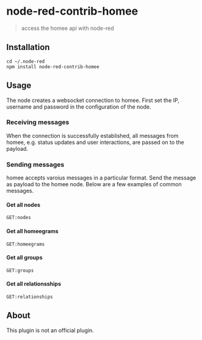 # node-red-contrib-homee

> access the homee api with node-red


## Installation
```
cd ~/.node-red
npm install node-red-contrib-homee
```

## Usage
The node creates a websocket connection to homee. First set the IP, username and password in the configuration of the node.

### Receiving messages
When the connection is successfully established, all messages from homee, e.g. status updates and user interactions, are passed on to the payload.

### Sending messages
homee accepts varoius messages in a particular format. Send the message as payload to the homee node. Below are a few examples of common messages.

#### Get all nodes
```
GET:nodes
```

#### Get all homeegrams
```
GET:homeegrams
```

#### Get all groups
```
GET:groups
```

#### Get all relationsships
```
GET:relationships
```

## About
This plugin is not an official plugin.
